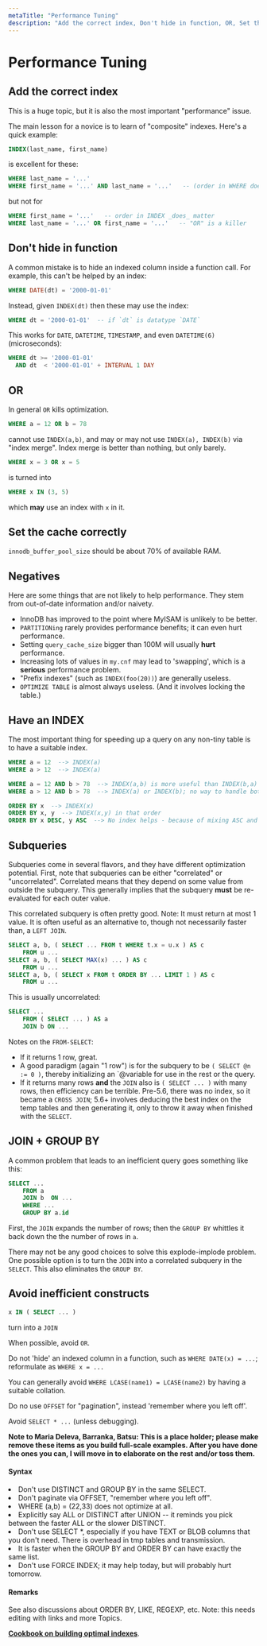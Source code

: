 ```yaml
---
metaTitle: "Performance Tuning"
description: "Add the correct index, Don't hide in function, OR, Set the cache correctly, Negatives, Have an INDEX, Subqueries, JOIN + GROUP BY, Avoid inefficient constructs"
---
```


# Performance Tuning



## Add the correct index


This is a huge topic, but it is also the most important "performance" issue.

The main lesson for a novice is to learn of "composite" indexes.  Here's a quick example:

```sql
INDEX(last_name, first_name)

```

is excellent for these:

```sql
WHERE last_name = '...'
WHERE first_name = '...' AND last_name = '...'   -- (order in WHERE does not matter)

```

but not for

```sql
WHERE first_name = '...'   -- order in INDEX _does_ matter
WHERE last_name = '...' OR first_name = '...'   -- "OR" is a killer

```



## Don't hide in function


A common mistake is to hide an indexed column inside a function call.  For example, this can't be helped by an index:

```sql
WHERE DATE(dt) = '2000-01-01'

```

Instead, given `INDEX(dt)` then these may use the index:

```sql
WHERE dt = '2000-01-01'  -- if `dt` is datatype `DATE`

```

This works for `DATE`, `DATETIME`, `TIMESTAMP`, and even `DATETIME(6)` (microseconds):

```sql
WHERE dt >= '2000-01-01'
  AND dt  < '2000-01-01' + INTERVAL 1 DAY

```



## OR


In general `OR` kills optimization.

```sql
WHERE a = 12 OR b = 78

```

cannot use `INDEX(a,b)`, and may or may not use `INDEX(a), INDEX(b)` via "index merge".  Index merge is better than nothing, but only barely.

```sql
WHERE x = 3 OR x = 5

```

is turned into

```sql
WHERE x IN (3, 5)

```

which **may** use an index with `x` in it.



## Set the cache correctly


`innodb_buffer_pool_size` should be about 70% of available RAM.



## Negatives


Here are some things that are not likely to help performance.  They stem from out-of-date information and/or naivety.

- InnoDB has improved to the point where MyISAM is unlikely to be better.
- `PARTITIONing` rarely provides performance benefits; it can even hurt performance.
- Setting `query_cache_size` bigger than 100M will usually **hurt** performance.
- Increasing lots of values in `my.cnf` may lead to 'swapping', which is a **serious** performance problem.
- "Prefix indexes" (such as `INDEX(foo(20))`) are generally useless.
- `OPTIMIZE TABLE` is almost always useless.  (And it involves locking the table.)



## Have an INDEX


The most important thing for speeding up a query on any non-tiny table is to have a suitable index.

```sql
WHERE a = 12  --> INDEX(a)
WHERE a > 12  --> INDEX(a)

WHERE a = 12 AND b > 78  --> INDEX(a,b) is more useful than INDEX(b,a)
WHERE a > 12 AND b > 78  --> INDEX(a) or INDEX(b); no way to handle both ranges

ORDER BY x  --> INDEX(x)
ORDER BY x, y  --> INDEX(x,y) in that order
ORDER BY x DESC, y ASC  --> No index helps - because of mixing ASC and DESC

```



## Subqueries


Subqueries come in several flavors, and they have different optimization potential.  First, note that subqueries can be either "correlated" or "uncorrelated".  Correlated means that they depend on some value from outside the subquery.  This generally implies that the subquery **must** be re-evaluated for each outer value.

This correlated subquery is often pretty good.  Note: It must return at most 1 value.  It is often useful as an alternative to, though not necessarily faster than, a `LEFT JOIN`.

```sql
SELECT a, b, ( SELECT ... FROM t WHERE t.x = u.x ) AS c
    FROM u ...
SELECT a, b, ( SELECT MAX(x) ... ) AS c
    FROM u ...
SELECT a, b, ( SELECT x FROM t ORDER BY ... LIMIT 1 ) AS c
    FROM u ...

```

This is usually uncorrelated:

```sql
SELECT ...
    FROM ( SELECT ... ) AS a
    JOIN b ON ...

```

Notes on the `FROM-SELECT`:

- If it returns 1 row, great.
- A good paradigm (again "1 row") is for the subquery to be `( SELECT @n := 0 )`, thereby initializing an `@variable for use in the rest or the query.
- If it returns many rows **and** the `JOIN` also is `( SELECT ... )` with many rows, then efficiency can be terrible.  Pre-5.6, there was no index, so it became a `CROSS JOIN`; 5.6+ involves deducing the best index on the temp tables and then generating it, only to throw it away when finished with the `SELECT`.



## JOIN + GROUP BY


A common problem that leads to an inefficient query goes something like this:

```sql
SELECT ...
    FROM a
    JOIN b  ON ...
    WHERE ...
    GROUP BY a.id

```

First, the `JOIN` expands the number of rows; then the `GROUP BY` whittles it back down the the number of rows in `a`.

There may not be any good choices to solve this explode-implode problem.  One possible option is to turn the `JOIN` into a correlated subquery in the `SELECT`.  This also eliminates the `GROUP BY`.



## Avoid inefficient constructs


```sql
x IN ( SELECT ... )

```

turn into a `JOIN`

When possible, avoid `OR`.

Do not 'hide' an indexed column in a function, such as `WHERE DATE(x) = ...`; reformulate as `WHERE x = ...`

You can generally avoid `WHERE LCASE(name1) = LCASE(name2)` by having a suitable collation.

Do no use `OFFSET` for "pagination", instead 'remember where you left off'.

Avoid `SELECT * ...` (unless debugging).

**Note to Maria Deleva, Barranka, Batsu: This is a place holder; please make remove these items as you build full-scale examples.  After you have done the ones you can, I will move in to elaborate on the rest and/or toss them.**



#### Syntax


<li>
Don't use DISTINCT and GROUP BY in the same SELECT.
</li>
<li>
Don't paginate via OFFSET, "remember where you left off".
</li>
<li>
WHERE (a,b) = (22,33) does not optimize at all.
</li>
<li>
Explicitly say ALL or DISTINCT after UNION -- it reminds you pick between the faster ALL or the slower DISTINCT.
</li>
<li>
Don't use SELECT *, especially if you have TEXT or BLOB columns that you don't need. There is overhead in tmp tables and transmission.
</li>
<li>
It is faster when the GROUP BY and ORDER BY can have exactly the same list.
</li>
<li>
Don't use FORCE INDEX; it may help today, but will probably hurt tomorrow.
</li>



#### Remarks


See also discussions about ORDER BY, LIKE, REGEXP, etc. Note: this needs editing with links and more Topics.

[**Cookbook on building optimal indexes**](https://mariadb.com/kb/en/mariadb/building-the-best-index-for-a-given-select/).

